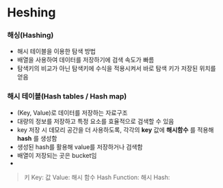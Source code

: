 Heshing
=======

### 해싱(Hashing)
- 해시 테이블을 이용한 탐색 방법
- 배열을 사용하여 데이터를 저장하기에 검색 속도가 빠름
- 탐색키의 비교가 아닌 탐색키에 수식을 적용시켜서 바로 탐색 키가 저장된 위치를 얻음

### 해시 테이블(Hash tables / Hash map)
- (Key, Value)로 데이터를 저장하는 자료구조
- 대량의 정보를 저장하고 특정 요소를 효율적으로 검색할 수 있음
- key 저장 시 데모리 공간을 더 사용하도록, 각각의 __key__ 값에 __해시함수__ 를 적용해 __hash__ 를 생성함
- 생성된 hash를 활용해 value를 저장하거나 검색함
- 배열이 저장되는 곳은 bucket임
- 
> 키 Key: 
> 값 Value:
> 해시 함수 Hash Function:
> 해시 Hash: 
